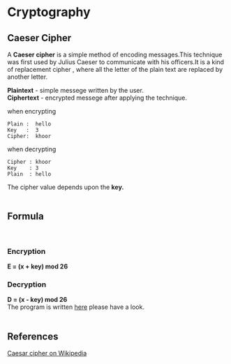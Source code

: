 # Cryptography

## Caeser Cipher

A **Caeser cipher** is a simple method of encoding messages.This technique was first used by Julius Caeser to communicate with his officers.It is a kind of replacement cipher , where all the letter of the plain text are replaced by another letter.

**Plaintext** - simple messege written by the user.  
**Ciphertext** - encrypted messege after applying the technique.

when encrypting

```text
Plain :  hello
Key   :  3
Cipher:  khoor
```

when decrypting

```text
Cipher : khoor
Key    : 3
Plain  : hello
```

The cipher value depends upon the **key.**
<br>
<br>

## Formula<br>

<br>

### Encryption

**E = (x + key) mod 26**
<br>

### Decryption

**D = (x - key) mod 26**  
The program is written [here](https://github.com/Peris-rana/Cryptography/blob/main/ceaser_cipher.py) please have a look.<br><br>

## References

[Caesar cipher on Wikipedia](https://en.wikipedia.org/wiki/Caesar_cipher)
